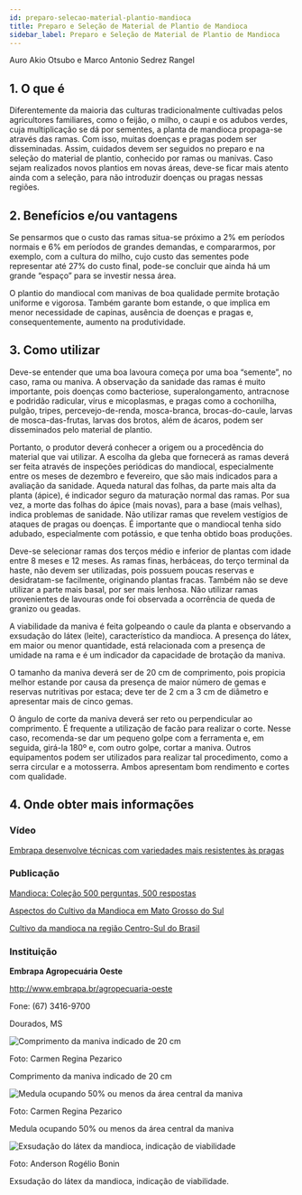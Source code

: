 ```yaml
---
id: preparo-selecao-material-plantio-mandioca
title: Preparo e Seleção de Material de Plantio de Mandioca
sidebar_label: Preparo e Seleção de Material de Plantio de Mandioca
---
```


<div className="center-textArticle">Auro Akio Otsubo e Marco Antonio Sedrez Rangel</div>

## **1. O que é**

Diferentemente da maioria das culturas tradicionalmente
cultivadas pelos agricultores familiares, como o feijão, o milho, o
caupi e os adubos verdes, cuja multiplicação se dá por sementes,
a planta de mandioca propaga-se através das ramas. Com isso,
muitas doenças e pragas podem ser disseminadas. Assim,
cuidados devem ser seguidos no preparo e na seleção do
material de plantio, conhecido por ramas ou manivas. Caso
sejam realizados novos plantios em novas áreas, deve-se ficar
mais atento ainda com a seleção, para não introduzir doenças ou
pragas nessas regiões.

## **2. Benefícios e/ou vantagens**

Se pensarmos que o custo das ramas situa-se próximo a 2% em
períodos normais e 6% em períodos de grandes demandas, e
compararmos, por exemplo, com a cultura do milho, cujo custo
das sementes pode representar até 27% do custo final, pode-se
concluir que ainda há um grande “espaço” para se investir nessa
área.

O plantio do mandiocal com manivas de boa qualidade permite
brotação uniforme e vigorosa. Também garante bom estande, o
que implica em menor necessidade de capinas, ausência de
doenças e pragas e, consequentemente, aumento na
produtividade.

## **3. Como utilizar**

Deve-se entender que uma boa lavoura começa por uma boa
“semente”, no caso, rama ou maniva. A observação da sanidade
das ramas é muito importante, pois doenças como bacteriose,
superalongamento, antracnose e podridão radicular, vírus e
micoplasmas, e pragas como a cochonilha, pulgão, tripes,
percevejo-de-renda, mosca-branca, brocas-do-caule, larvas de
mosca-das-frutas, larvas dos brotos, além de ácaros, podem ser
disseminados pelo material de plantio.

Portanto, o produtor deverá conhecer a origem ou a procedência
do material que vai utilizar. A escolha da gleba que fornecerá as
ramas deverá ser feita através de inspeções periódicas do
mandiocal, especialmente entre os meses de dezembro e
fevereiro, que são mais indicados para a avaliação da sanidade.
Aqueda natural das folhas, da parte mais alta da planta (ápice), é
indicador seguro da maturação normal das ramas. Por sua vez, a
morte das folhas do ápice (mais novas), para a base (mais
velhas), indica problemas de sanidade. Não utilizar ramas que
revelem vestígios de ataques de pragas ou doenças. É
importante que o mandiocal tenha sido adubado, especialmente
com potássio, e que tenha obtido boas produções.

Deve-se selecionar ramas dos terços médio e inferior de plantas
com idade entre 8 meses e 12 meses. As ramas finas,
herbáceas, do terço terminal da haste, não devem ser utilizadas,
pois possuem poucas reservas e desidratam-se facilmente,
originando plantas fracas. Também não se deve utilizar a parte
mais basal, por ser mais lenhosa. Não utilizar ramas
provenientes de lavouras onde foi observada a ocorrência de
queda de granizo ou geadas.

A viabilidade da maniva é feita golpeando o caule da planta e
observando a exsudação do látex (leite), característico da
mandioca. A presença do látex, em maior ou menor quantidade,
está relacionada com a presença de umidade na rama e é um
indicador da capacidade de brotação da maniva.

O tamanho da maniva deverá ser de 20 cm de comprimento, pois
propicia melhor estande por causa da presença de maior número
de gemas e reservas nutritivas por estaca; deve ter de 2 cm a
3 cm de diâmetro e apresentar mais de cinco gemas.

O ângulo de corte da maniva deverá ser reto ou perpendicular ao
comprimento. É frequente a utilização de facão para realizar o
corte. Nesse caso, recomenda-se dar um pequeno golpe com a
ferramenta e, em seguida, girá-la 180º e, com outro golpe, cortar
a maniva. Outros equipamentos podem ser utilizados para
realizar tal procedimento, como a serra circular e a motosserra.
Ambos apresentam bom rendimento e cortes com qualidade.

## **4. Onde obter mais informações**

### Vídeo

[Embrapa desenvolve técnicas com variedades mais resistentes às pragas](https://bit.ly/2wsmjIL)

### Publicação

[Mandioca: Coleção 500 perguntas, 500 respostas](https://bit.ly/2xdjdZs)

[Aspectos do Cultivo da Mandioca em Mato Grosso do Sul](https://bit.ly/3cy6gcR)

[Cultivo da mandioca na região Centro-Sul do Brasil](https://bit.ly/39qz5Wt)

### Instituição

**Embrapa Agropecuária Oeste**

http://www.embrapa.br/agropecuaria-oeste

Fone: (67) 3416-9700

Dourados, MS

![Comprimento da maniva indicado de 20 cm](/img/docs/06_preparo_mandioca/FOTO_01.jpg)

Foto: Carmen Regina Pezarico

<div className="center-textImage">
Comprimento da maniva
indicado de 20 cm
</div>

<div className="image-Box">

![Medula ocupando 50% ou menos da área central da maniva](/img/docs/06_preparo_mandioca/FOTO_02.jpg)

Foto: Carmen Regina Pezarico

</div>

<div className="center-textImage">
Medula ocupando 50% ou menos da área central da maniva
</div>

![Exsudação do látex da mandioca, indicação de viabilidade](/img/docs/06_preparo_mandioca/FOTO_03.jpg)

Foto: Anderson Rogélio Bonin

<div className="center-textImage">
Exsudação do látex da mandioca, indicação de viabilidade.
</div>
